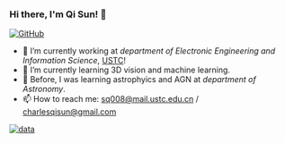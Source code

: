 ### Hi there, I'm Qi Sun! 👋

[![GitHub](https://img.shields.io/badge/dynamic/json?logo=github&label=GitHub&labelColor=495867&color=495867&query=%24.data.totalSubs&url=https%3A%2F%2Fapi.spencerwoo.com%2Fsubstats%2F%3Fsource%3Dgithub%26queryKey%3Dhayschan&style=flat-square)](https://github.com/sunqi-ustc)

- 🔭 I’m currently working at *department of Electronic Engineering and Information Science*, [USTC](https://www.ustc.edu.cn)!
- 🌱 I’m currently learning 3D vision and machine learning.
- :satellite: Before, I was learning astrophyics and AGN at *department of Astronomy*.
- 📫 How to reach me: sq008@mail.ustc.edu.cn / charlesqisun@gmail.com

[![data](https://github-readme-stats.vercel.app/api?username=qsun1)]()

